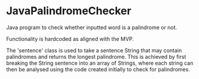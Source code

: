 # JavaPalindromeChecker

Java program to check whether inputted word is a palindrome or not.

Functionality is hardcoded as aligned with the MVP.

The 'sentence' class is used to take a sentence String that may contain palindromes and returns the longest palindrome. This is achieved by first breaking the String sentence into an array of Strings, where each string can then be analysed using the code created initially to check for palindromes.